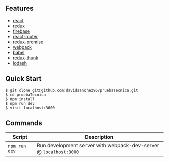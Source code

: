## Features
* [react](https://github.com/facebook/react)
* [redux](https://github.com/rackt/redux)
* [firebase](https://www.npmjs.com/package/firebase)
* [react-router](https://github.com/rackt/react-router)
* [redux-promise](https://github.com/acdlite/redux-promise)
* [webpack](https://github.com/webpack/webpack)
* [babel](https://github.com/babel/babel)
* [redux-thunk](https://github.com/babel/babel)
* [lodash](https://github.com/babel/babel)

Quick Start
-----------
```shell
$ git clone git@github.com:davidsanchez96/pruebaTecnica.git
$ cd pruebaTecnica
$ npm install
$ npm run dev
$ visit localhost:3000
```

Commands
--------

|Script|Description|
|---|---|
|`npm run dev`| Run development server with webpack-dev-server @ `localhost:3000`|
